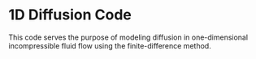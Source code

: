 1D Diffusion Code
=================

This code serves the purpose of modeling diffusion in one-dimensional incompressible fluid flow using the finite-difference method.
